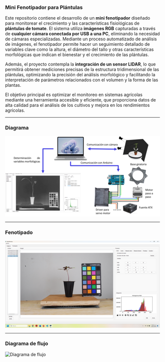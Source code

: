 ### Mini Fenotipador para Plántulas

Este repositorio contiene el desarrollo de un **mini fenotipador** diseñado para monitorear el crecimiento y las características fisiológicas de **plántulas de tomate**. El sistema utiliza **imágenes RGB** capturadas a través de **cualquier cámara conectada por USB a una PC**, eliminando la necesidad de cámaras especializadas. Mediante un proceso automatizado de análisis de imágenes, el fenotipador permite hacer un seguimiento detallado de variables clave como la altura, el diámetro del tallo y otras características morfológicas que indican el bienestar y el crecimiento de las plántulas.

Además, el proyecto contempla la **integración de un sensor LIDAR**, lo que permitirá obtener mediciones precisas de la estructura tridimensional de las plántulas, optimizando la precisión del análisis morfológico y facilitando la interpretación de parámetros relacionados con el volumen y la forma de las plantas.

El objetivo principal es optimizar el monitoreo en sistemas agrícolas mediante una herramienta accesible y eficiente, que proporciona datos de alta calidad para el análisis de los cultivos y mejora en los rendimientos agrícolas.

---
### Diagrama

![DiagramaFenotipador](https://github.com/Rodriguez-Ruelas/Mini-Fenotipador/blob/main/Imagenes_README/DiagramaFenotipador.png)

---
### Fenotipado

![Principal](https://github.com/Rodriguez-Ruelas/Mini-Fenotipador/blob/main/Imagenes_README/Principal.png)

---

### Diagrama de flujo

![Diagrama de flujo]([https://github.com/Rodriguez-Ruelas/Mini-Fenotipador/blob/main/Imagenes_README/Principal.png](https://github.com/Rodriguez-Ruelas/Mini-Fenotipador/blob/main/Imagenes_README/Diagrama%20de%20flujo.png))
